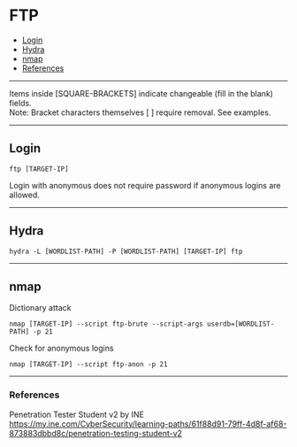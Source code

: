 # FTP

* [Login](#login)
* [Hydra](#hydra)
* [nmap](#nmap)
* [References](#references)

******************************************************************************
Items inside [SQUARE-BRACKETS] indicate changeable (fill in the blank) fields.  
Note: Bracket characters themselves [ ] require removal. See examples.
******************************************************************************

## Login
```
ftp [TARGET-IP]
```
Login with anonymous does not require password if anonymous logins are allowed.  

***********************************************************************

## Hydra
```
hydra -L [WORDLIST-PATH] -P [WORDLIST-PATH] [TARGET-IP] ftp
```

***********************************************************************

## nmap 
Dictionary attack
```
nmap [TARGET-IP] --script ftp-brute --script-args userdb=[WORDLIST-PATH] -p 21
```
Check for anonymous logins
```
nmap [TARGET-IP] --script ftp-anon -p 21
```

***********************************************************************

### References

Penetration Tester Student v2 by INE  
https://my.ine.com/CyberSecurity/learning-paths/61f88d91-79ff-4d8f-af68-873883dbbd8c/penetration-testing-student-v2
